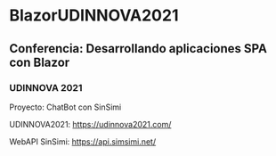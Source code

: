 # BlazorUDINNOVA2021
## Conferencia: Desarrollando aplicaciones SPA con Blazor
### UDINNOVA 2021
Proyecto: ChatBot con SinSimi 

UDINNOVA2021: https://udinnova2021.com/

WebAPI SinSimi: https://api.simsimi.net/
